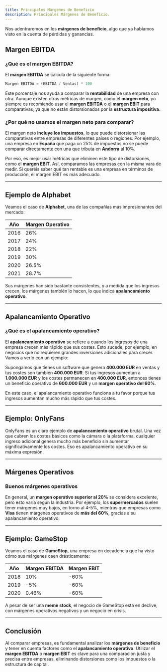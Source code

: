 ```yaml
---
title: Principales Márgenes de Beneficio
description: Principales Márgenes de Beneficio.
---
```


Nos adentraremos en los **márgenes de beneficio**, algo que ya habíamos visto en la cuenta de pérdidas y ganancias.

## Margen EBITDA

### ¿Qué es el margen EBITDA?
El **margen EBITDA** se calcula de la siguiente forma:

```js
Margen EBITDA = (EBITDA / Ventas) * 100
```

Este porcentaje nos ayuda a comparar la **rentabilidad** de una empresa con otra. Aunque existen otras métricas de margen, como el **margen neto**, yo siempre os recomiendo usar el **margen EBITDA** o el **margen EBIT** para comparativas, ya que no están distorsionados por la **estructura impositiva**.

### ¿Por qué no usamos el margen neto para comparar?
El margen neto **incluye los impuestos**, lo que puede distorsionar las comparativas entre empresas de diferentes países o regiones. Por ejemplo, una empresa en **España** que paga un 25% de impuestos no se puede comparar directamente con una que tributa en **Andorra** al 10%.

Por eso, es mejor usar métricas que eliminen este tipo de distorsiones, como el **margen EBIT**. Así, comparamos las empresas con la misma vara de medir. Si queréis saber qué tan rentable es una empresa en términos de producción, el margen EBIT es más adecuado.

---

## Ejemplo de Alphabet

Veamos el caso de **Alphabet**, una de las compañías más impresionantes del mercado:

| Año  | Margen Operativo |
| ---- | ---------------- |
| 2016 | 26%              |
| 2017 | 24%              |
| 2018 | 22%              |
| 2019 | 30%              |
| 2020 | 26.5%            |
| 2021 | 28.7%            |

Sus márgenes han sido bastante consistentes, y a medida que los ingresos crecen, los márgenes también lo hacen, lo que indica **apalancamiento operativo**.

---

## Apalancamiento Operativo

### ¿Qué es el apalancamiento operativo?
El **apalancamiento operativo** se refiere a cuando los ingresos de una empresa crecen más rápido que sus costes. Esto sucede, por ejemplo, en negocios que no requieren grandes inversiones adicionales para crecer. Vamos a verlo con un ejemplo:

Supongamos que tienes un software que genera **400.000 EUR** en ventas y tus costes son también **400.000 EUR**. Si tus ingresos aumentan a **1.000.000 EUR** y los costes permanecen en **400.000 EUR**, entonces tienes un beneficio operativo de **600.000 EUR** y un **margen operativo del 60%**.

En este caso, el apalancamiento operativo funciona a tu favor porque tus ingresos aumentan mucho más rápido que tus costes.

---

## Ejemplo: OnlyFans

OnlyFans es un claro ejemplo de **apalancamiento operativo** brutal. Una vez que cubren los costes básicos como la cámara o la plataforma, cualquier ingreso adicional genera mucho más beneficio sin aumentar significativamente los costes. Eso es apalancamiento operativo en su máxima expresión.

---

## Márgenes Operativos

### Buenos márgenes operativos
En general, un **margen operativo superior al 20%** se considera excelente, pero esto varía según la industria. Por ejemplo, los **supermercados** suelen tener márgenes muy bajos, en torno al 4-5%, mientras que empresas como **Visa** tienen márgenes operativos de **más del 60%**, gracias a su apalancamiento operativo.

---

## Ejemplo: GameStop

Veamos el caso de **GameStop**, una empresa en decadencia que ha visto cómo sus márgenes caen drásticamente:

| Año  | Margen EBITDA | Margen EBIT |
| ---- | ------------- | ----------- |
| 2018 | 10%           | -60%        |
| 2019 | -5%           | -60%        |
| 2020 | 0.46%         | -60%        |

A pesar de ser una **meme stock**, el negocio de GameStop está en declive, con márgenes operativos negativos y un negocio en crisis.

---

## Conclusión
Al comparar empresas, es fundamental analizar los **márgenes de beneficio** y tener en cuenta factores como el **apalancamiento operativo**. Utilizar el **margen EBITDA** o **margen EBIT** es clave para una comparación justa y precisa entre empresas, eliminando distorsiones como los impuestos o la estructura de capital.


